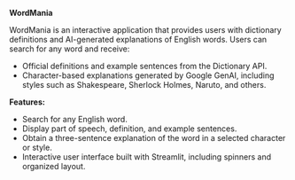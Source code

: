 **WordMania**

WordMania is an interactive application that provides users with dictionary definitions and AI-generated explanations of English words. Users can search for any word and receive:

- Official definitions and example sentences from the Dictionary API.
- Character-based explanations generated by Google GenAI, including styles such as Shakespeare, Sherlock Holmes, Naruto, and others.

**Features:**

- Search for any English word.
- Display part of speech, definition, and example sentences.
- Obtain a three-sentence explanation of the word in a selected character or style.
- Interactive user interface built with Streamlit, including spinners and organized layout.